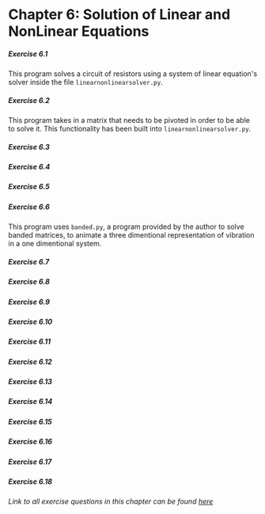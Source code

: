 # Chapter 6: Solution of Linear and NonLinear Equations

##### Exercise 6.1
This program solves a circuit of resistors using a system of linear equation's solver inside the file `linearnonlinearsolver.py`.  
##### Exercise 6.2
This program takes in a matrix that needs to be pivoted in order to be able to solve it. This functionality has been built into `linearnonlinearsolver.py`. 
##### Exercise 6.3
##### Exercise 6.4
##### Exercise 6.5
##### Exercise 6.6
This program uses `banded.py`, a program provided by the author to solve banded matrices, to animate a three dimentional representation of vibration in a one dimentional system.
##### Exercise 6.7
##### Exercise 6.8
##### Exercise 6.9
##### Exercise 6.10
##### Exercise 6.11
##### Exercise 6.12
##### Exercise 6.13
##### Exercise 6.14
##### Exercise 6.15
##### Exercise 6.16
##### Exercise 6.17
##### Exercise 6.18
###### Link to all exercise questions in this chapter can be found [here](http://www-personal.umich.edu/~mejn/cp/exercises.html)